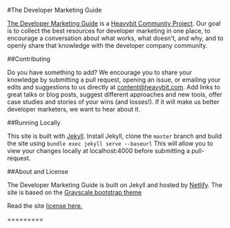 #The Developer Marketing Guide

[The Developer Marketing Guide](https://www.devmarketingguide.com) is a [Heavybit Community Project](http://www.heavybit.com). Our goal is to collect the best resources for developer marketing in one place, to encourage a conversation about what works, what doesn't, and why, and to openly share that knowledge with the developer company community.

##Contributing

Do you have something to add? We encourage you to share your knowledge by submitting a pull request, opening an issue, or emailing your edits and suggestions to us directly at content@heavybit.com. Add links to great talks or blog posts, suggest different approaches and new tools, offer case studies and stories of your wins (and losses!). If it will make us better developer marketers, we want to hear about it.

##Running Locally

This site is built with [Jekyll](http://jekyllrb.com/). Install Jekyll, clone the `master` branch and build the site using `bundle exec jekyll serve --baseurl` This will allow you to view your changes locally at localhost:4000 before submitting a pull-request.

##About and License

The Developer Marketing Guide is built on Jekyll and hosted by [Netlify](https://www.netlify.com/). The site is based on the [Grayscale bootstrap theme](http://ironsummitmedia.github.io/startbootstrap-grayscale/)

Read the site [license here.](https://github.com/heavybit/devmarketingguide/blob/gh-pages/LICENCE)

=========

